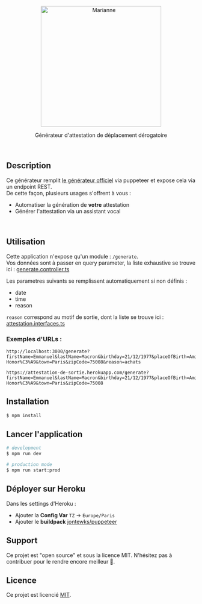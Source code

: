 <p align="center">
  <img src="https://upload.wikimedia.org/wikipedia/fr/thumb/5/50/Bloc_Marianne.svg/440px-Bloc_Marianne.svg.png" width="320" alt="Marianne" />
</p>

  <p align="center">Générateur d'attestation de déplacement dérogatoire</p>
  <br>
    <!-- <p align="center">
<a href="https://www.npmjs.com/~nestjscore"><img src="https://img.shields.io/npm/l/@nestjs/core.svg" alt="Package License" /></a>
<a href="https://travis-ci.org/nestjs/nest"><img src="https://api.travis-ci.org/nestjs/nest.svg?branch=master" alt="Travis" /></a> -->

## Description

Ce générateur remplit [le générateur officiel](https://media.interieur.gouv.fr/deplacement-covid-19/) via puppeteer et expose cela via un endpoint REST.\
De cette façon, plusieurs usages s'offrent à vous :

- Automatiser la génération de **votre** attestation
- Générer l'attestation via un assistant vocal

<br>

## Utilisation

Cette application n'expose qu'un module : `/generate`.\
Vos données sont à passer en query parameter, la liste exhaustive se trouve ici : [generate.controller.ts](https://github.com/bcldvd/attestation-de-sortie/blob/master/src/generate/generate.controller.ts)

Les parametres suivants se remplissent automatiquement si non définis :

- date
- time
- reason

`reason` correspond au motif de sortie, dont la liste se trouve ici : [attestation.interfaces.ts](https://github.com/bcldvd/attestation-de-sortie/blob/master/src/generate/attestation.interfaces.ts#L14-L24)

### Exemples d'URLs :

```
http://localhost:3000/generate?firstName=Emmanuel&lastName=Macron&birthday=21/12/1977&placeOfBirth=Amiens&address=55%20Rue%20du%20Faubourg%20Saint-Honor%C3%A9&town=Paris&zipCode=75008&reason=achats
```

```
https://attestation-de-sortie.herokuapp.com/generate?firstName=Emmanuel&lastName=Macron&birthday=21/12/1977&placeOfBirth=Amiens&address=55%20Rue%20du%20Faubourg%20Saint-Honor%C3%A9&town=Paris&zipCode=75008
```

## Installation

```bash
$ npm install
```

## Lancer l'application

```bash
# development
$ npm run dev

# production mode
$ npm run start:prod
```

## Déployer sur Heroku

Dans les settings d'Heroku :

- Ajouter la **Config Var** `TZ` -> `Europe/Paris`
- Ajouter le **buildpack** [jontewks/puppeteer](https://github.com/jontewks/puppeteer-heroku-buildpack)

## Support

Ce projet est "open source" et sous la licence MIT. N'hésitez pas à contribuer pour le rendre encore meilleur 🤗.

## Licence

Ce projet est licencié [MIT](LICENSE).
